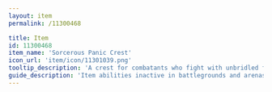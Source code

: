 ```yaml
---
layout: item
permalink: /11300468

title: Item
id: 11300468
item_name: 'Sorcerous Panic Crest'
icon_url: 'item/icon/11301039.png'
tooltip_description: 'A crest for combatants who fight with unbridled fury on the battlegrounds.'
guide_description: 'Item abilities inactive in battlegrounds and arenas.'
---
```

